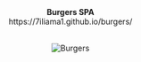 <div align="center">
<b>Burgers SPA</b>
  <br>
 https://7iliama1.github.io/burgers/
</div>
<br>
<div align="center">
  
![Burgers](https://github.com/7iliama1/burgers/assets/106347442/70375205-4bf5-464c-b563-ff45dd29feac)
</div>

